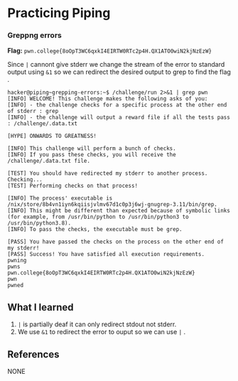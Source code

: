# Practicing Piping 

### Greppng errors 

**Flag:** `pwn.college{8oOpT3WC6qxkI4EIRTW0RTc2p4H.QX1ATO0wiN2kjNzEzW}`

Since `|` cannont give stderr we change the stream of the error to standard output using `&1` so we can redirect the desired output to grep to find the flag .

```
hacker@piping~grepping-errors:~$ /challenge/run 2>&1 | grep pwn
[INFO] WELCOME! This challenge makes the following asks of you:
[INFO] - the challenge checks for a specific process at the other end of stderr : grep
[INFO] - the challenge will output a reward file if all the tests pass : /challenge/.data.txt

[HYPE] ONWARDS TO GREATNESS!

[INFO] This challenge will perform a bunch of checks.
[INFO] If you pass these checks, you will receive the /challenge/.data.txt file.

[TEST] You should have redirected my stderr to another process. Checking...
[TEST] Performing checks on that process!

[INFO] The process' executable is /nix/store/8b4vn1iyn6kqiisjvlmv67d1c0p3j6wj-gnugrep-3.11/bin/grep.
[INFO] This might be different than expected because of symbolic links (for example, from /usr/bin/python to /usr/bin/python3 to /usr/bin/python3.8).
[INFO] To pass the checks, the executable must be grep.

[PASS] You have passed the checks on the process on the other end of my stderr!
[PASS] Success! You have satisfied all execution requirements.
pwning
pwns
pwn.college{8oOpT3WC6qxkI4EIRTW0RTc2p4H.QX1ATO0wiN2kjNzEzW}
pwn
pwned
```

## What I learned

1. `|` is partially deaf it can only redirect stdout not stderr.
2. We use `&1` to redirect the error to ouput so we can use `|` .

## References

NONE
